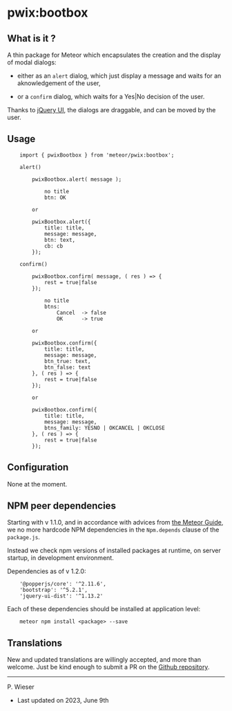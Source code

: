 # pwix:bootbox

## What is it ?

A thin package for Meteor which encapsulates the creation and the display of modal dialogs:

- either as an `alert` dialog, which just display a message and waits for an aknowledgement of the user,

- or a `confirm` dialog, which waits for a Yes|No decision of the user.

Thanks to [jQuery UI](https://jqueryui.com/), the dialogs are draggable, and can be moved by the user.

## Usage

```
    import { pwixBootbox } from 'meteor/pwix:bootbox';

    alert()

        pwixBootbox.alert( message );

            no title
            btn: OK

        or

        pwixBootbox.alert({
            title: title,
            message: message,
            btn: text,
            cb: cb
        });

    confirm()

        pwixBootbox.confirm( message, ( res ) => {
            rest = true|false
        });

            no title
            btns:
                Cancel  -> false
                OK      -> true

        or

        pwixBootbox.confirm({
            title: title,
            message: message,
            btn_true: text,
            btn_false: text
        }, ( res ) => {
            rest = true|false
        });

        or

        pwixBootbox.confirm({
            title: title,
            message: message,
            btns_family: YESNO | OKCANCEL | OKCLOSE
        }, ( res ) => {
            rest = true|false
        });
```

## Configuration

None at the moment.

## NPM peer dependencies

Starting with v 1.1.0, and in accordance with advices from [the Meteor Guide](https://guide.meteor.com/writing-atmosphere-packages.html#npm-dependencies), we no more hardcode NPM dependencies in the `Npm.depends` clause of the `package.js`. 

Instead we check npm versions of installed packages at runtime, on server startup, in development environment.

Dependencies as of v 1.2.0:
```
    '@popperjs/core': '^2.11.6',
    'bootstrap': '^5.2.1',
    'jquery-ui-dist': '^1.13.2'
```

Each of these dependencies should be installed at application level:
```
    meteor npm install <package> --save
```

## Translations

New and updated translations are willingly accepted, and more than welcome. Just be kind enough to submit a PR on the [Github repository](https://github.com/trychlos/pwix-bootbox/pulls).

---
P. Wieser
- Last updated on 2023, June 9th
